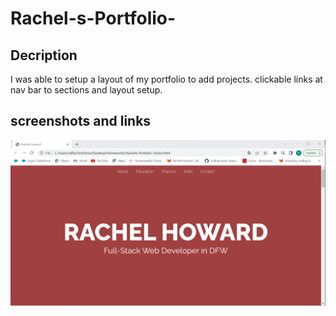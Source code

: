 # Rachel-s-Portfolio-

## Decription

I was able to setup a layout of my portfolio to add projects. clickable links at nav bar to sections and layout setup.

## screenshots and links

<img src = "./assets/screenshot.png" />
